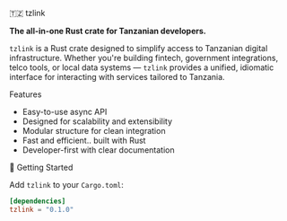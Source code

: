 
🇹🇿 tzlink

**The all-in-one Rust crate for Tanzanian developers.**

`tzlink` is a Rust crate designed to simplify access to Tanzanian digital infrastructure. Whether you're building fintech, government integrations, telco tools, or local data systems — `tzlink` provides a unified, idiomatic interface for interacting with services tailored to Tanzania.

Features

- Easy-to-use async API
- Designed for scalability and extensibility
- Modular structure for clean integration
- Fast and efficient.. built with Rust
- Developer-first with clear documentation

🚀 Getting Started

Add `tzlink` to your `Cargo.toml`:

```toml
[dependencies]
tzlink = "0.1.0"
```
